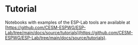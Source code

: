 # Tutorial

Notebooks with examples of the ESP-Lab tools are available at [https://github.com/CESM-ESPWG/ESP-Lab/tree/main/docs/source/tutorials](https://github.com/CESM-ESPWG/ESP-Lab/tree/main/docs/source/tutorials).
